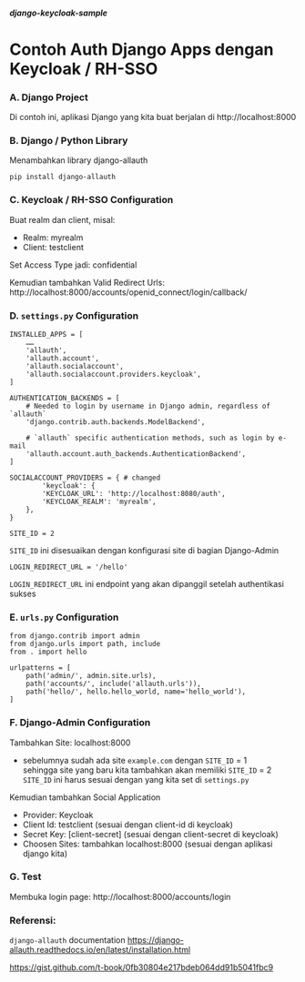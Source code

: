 ##### django-keycloak-sample

# Contoh Auth Django Apps dengan Keycloak / RH-SSO

### A. Django Project

Di contoh ini, aplikasi Django yang kita buat berjalan di http://localhost:8000


### B. Django / Python Library

Menambahkan library django-allauth
```codetype
pip install django-allauth
```


### C. Keycloak / RH-SSO Configuration

Buat realm dan client, misal:
* Realm: myrealm
* Client: testclient

Set Access Type jadi: confidential

Kemudian tambahkan Valid Redirect Urls:
http://localhost:8000/accounts/openid_connect/login/callback/


### D. ``` settings.py ``` Configuration

```codetype
INSTALLED_APPS = [
	……
    'allauth',
    'allauth.account',
    'allauth.socialaccount',
    'allauth.socialaccount.providers.keycloak',
]
```

```codetype
AUTHENTICATION_BACKENDS = [
    # Needed to login by username in Django admin, regardless of `allauth`
    'django.contrib.auth.backends.ModelBackend',

    # `allauth` specific authentication methods, such as login by e-mail
    'allauth.account.auth_backends.AuthenticationBackend',
]
```

```codetype
SOCIALACCOUNT_PROVIDERS = { # changed
        'keycloak': {
        'KEYCLOAK_URL': 'http://localhost:8080/auth',
        'KEYCLOAK_REALM': 'myrealm',
    },
}
```

```codetype
SITE_ID = 2
```
```SITE_ID``` ini disesuaikan dengan konfigurasi site di bagian Django-Admin

```codetype
LOGIN_REDIRECT_URL = '/hello'
```
```LOGIN_REDIRECT_URL``` ini endpoint yang akan dipanggil setelah authentikasi sukses


### E. ``` urls.py ``` Configuration

```codetype
from django.contrib import admin
from django.urls import path, include
from . import hello

urlpatterns = [
    path('admin/', admin.site.urls),
    path('accounts/', include('allauth.urls')),
    path('hello/', hello.hello_world, name='hello_world'),
]
```


### F. Django-Admin Configuration

Tambahkan Site: localhost:8000

* sebelumnya sudah ada site ```example.com``` dengan ```SITE_ID``` = 1 \
sehingga site yang baru kita tambahkan akan memiliki ```SITE_ID``` = 2 \
```SITE_ID``` ini harus sesuai dengan yang kita set di ```settings.py```

Kemudian tambahkan Social Application
* Provider: Keycloak
* Client Id: testclient (sesuai dengan client-id di keycloak)
* Secret Key: [client-secret] (sesuai dengan client-secret di keycloak)
* Choosen Sites: tambahkan localhost:8000 (sesuai dengan aplikasi django kita)


### G. Test

Membuka login page: http://localhost:8000/accounts/login


### Referensi: 

```django-allauth``` documentation
https://django-allauth.readthedocs.io/en/latest/installation.html

https://gist.github.com/t-book/0fb30804e217bdeb064dd91b5041fbc9

